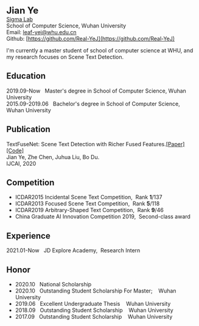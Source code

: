 __<font size=5>Jian Ye</font>__  
[Sigma Lab](http://sigma.whu.edu.cn)  
School of Computer Science, Wuhan University  
Email: leaf-yej@whu.edu.cn  
Github: [https://github.com/Real-YeJ](https://github.com/Real-YeJ)  

I'm currently a master student of school of computer science at WHU, and my research focuses on Scene Text Detection.  


## Education
2019.09-Now&nbsp;&nbsp; Master's degree in School of Computer Science, Wuhan University  
2015.09-2019.06&nbsp;&nbsp; Bachelor's degree in School of Computer Science, Wuhan University  

## Publication
TextFuseNet: Scene Text Detection with Richer Fused Features.[[Paper]](https://www.ijcai.org/Proceedings/2020/72) [[Code]](https://github.com/ying09/TextFuseNet)   
Jian Ye, Zhe Chen, Juhua Liu, Bo Du.  
IJCAI, 2020  

## Competition
  - ICDAR2015 Incidental Scene Text Competition, &nbsp;Rank __1__/137  
  - ICDAR2013 Focused Scene Text Competition, &nbsp;Rank __5__/118  
  - ICDAR2019 Arbitrary-Shaped Text Competition, &nbsp;Rank __9__/46  
  - China Graduate AI Innovation Competition 2019, &nbsp;Second-class award 

## Experience
2021.01-Now&nbsp;&nbsp; JD Explore Academy, &nbsp;Research Intern  

## Honor
  - 2020.10&nbsp;&nbsp; National Scholarship  
  - 2020.10&nbsp;&nbsp; Outstanding Student Scholarship For Master; &nbsp;&nbsp; Wuhan University
  - 2019.06&nbsp;&nbsp; Excellent Undergraduate Thesis &nbsp;&nbsp; Wuhan University  
  - 2018.09&nbsp;&nbsp; Outstanding Student Scholarship &nbsp;&nbsp; Wuhan University  
  - 2017.09&nbsp;&nbsp; Outstanding Student Scholarship &nbsp;&nbsp; Wuhan University   
